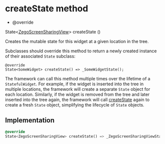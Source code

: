 


# createState method







- @override

State&lt;[ZegoScreenSharingView](../../zego_uikit_prebuilt_live_audio_room/ZegoScreenSharingView-class.md)> createState
()





<p>Creates the mutable state for this widget at a given location in the tree.</p>
<p>Subclasses should override this method to return a newly created
instance of their associated <code>State</code> subclass:</p>
<pre class="language-dart"><code class="language-dart">@override
State&lt;SomeWidget&gt; createState() =&gt; _SomeWidgetState();
</code></pre>
<p>The framework can call this method multiple times over the lifetime of
a <code>StatefulWidget</code>. For example, if the widget is inserted into the tree
in multiple locations, the framework will create a separate <code>State</code> object
for each location. Similarly, if the widget is removed from the tree and
later inserted into the tree again, the framework will call <a href="../../zego_uikit_prebuilt_live_audio_room/ZegoScreenSharingView/createState.md">createState</a>
again to create a fresh <code>State</code> object, simplifying the lifecycle of
<code>State</code> objects.</p>



## Implementation

```dart
@override
State<ZegoScreenSharingView> createState() => _ZegoScreenSharingViewState();
```







